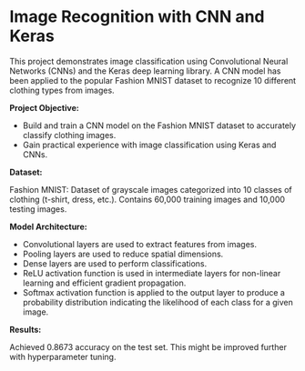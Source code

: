 # Image Recognition with CNN and Keras
This project demonstrates image classification using Convolutional Neural Networks (CNNs) and the Keras deep learning library. A CNN model has been applied to the popular Fashion MNIST dataset to recognize 10 different clothing types from images.


**Project Objective:**

* Build and train a CNN model on the Fashion MNIST dataset to accurately classify clothing images.
* Gain practical experience with image classification using Keras and CNNs.

  
**Dataset:**

Fashion MNIST: Dataset of grayscale images categorized into 10 classes of clothing (t-shirt, dress, etc.).
Contains 60,000 training images and 10,000 testing images.


**Model Architecture:**

* Convolutional layers are used to extract features from images.
* Pooling layers are used to reduce spatial dimensions.
* Dense layers are used to perform classifications.
* ReLU activation function is used in intermediate layers for non-linear learning and efficient gradient propagation.
* Softmax activation function is applied to the output layer to produce a probability distribution indicating the likelihood of each class for a given image.

**Results:**

Achieved 0.8673 accuracy on the test set.
This might be improved further with hyperparameter tuning. 
